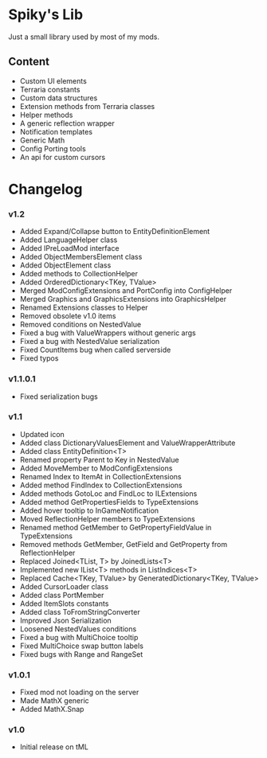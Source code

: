 # Spiky's Lib
Just a small library used by most of my mods.

## Content
- Custom UI elements
- Terraria constants
- Custom data structures
- Extension methods from Terraria classes
- Helper methods
- A generic reflection wrapper
- Notification templates
- Generic Math
- Config Porting tools
- An api for custom cursors

# Changelog

### v1.2
- Added Expand/Collapse button to EntityDefinitionElement
- Added LanguageHelper class
- Added IPreLoadMod interface
- Added ObjectMembersElement class
- Added ObjectElement class
- Added methods to CollectionHelper
- Added OrderedDictionary\<TKey, TValue>
- Merged ModConfigExtensions and PortConfig into ConfigHelper
- Merged Graphics and GraphicsExtensions into GraphicsHelper
- Renamed Extensions classes to Helper
- Removed obsolete v1.0 items
- Removed conditions on NestedValue
- Fixed a bug with ValueWrappers without generic args
- Fixed a bug with NestedValue serialization
- Fixed CountItems bug when called serverside
- Fixed typos

### v1.1.0.1
- Fixed serialization bugs

### v1.1
- Updated icon
- Added class DictionaryValuesElement and ValueWrapperAttribute
- Added class EntityDefinition\<T>
- Renamed property Parent to Key in NestedValue
- Added MoveMember to ModConfigExtensions
- Renamed Index to ItemAt in CollectionExtensions
- Added method FindIndex to CollectionExtensions
- Added methods GotoLoc and FindLoc to ILExtensions
- Added method GetPropertiesFields to TypeExtensions
- Added hover tooltip to InGameNotification
- Moved ReflectionHelper members to TypeExtensions
- Renamed method GetMember to GetPropertyFieldValue in TypeExtensions
- Removed methods GetMember, GetField and GetProperty from ReflectionHelper
- Replaced Joined\<TList, T> by JoinedLists\<T>
- Implemented new IList\<T> methods in ListIndices\<T>
- Replaced Cache\<TKey, TValue> by GeneratedDictionary\<TKey, TValue>
- Added CursorLoader class
- Added class PortMember
- Added ItemSlots constants
- Added class ToFromStringConverter
- Improved Json Serialization
- Loosened NestedValues conditions
- Fixed a bug with MultiChoice tooltip
- Fixed MultiChoice swap button labels
- Fixed bugs with Range and RangeSet

### v1.0.1
- Fixed mod not loading on the server
- Made MathX generic
- Added MathX.Snap

### v1.0
- Initial release on tML